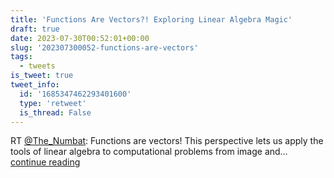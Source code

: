 ```yaml
---
title: 'Functions Are Vectors?! Exploring Linear Algebra Magic'
draft: true
date: 2023-07-30T00:52:01+00:00
slug: '202307300052-functions-are-vectors'
tags:
  - tweets
is_tweet: true
tweet_info:
  id: '1685347462293401600'
  type: 'retweet'
  is_thread: False
---
```




RT [@The_Numbat](https://x.com/The_Numbat): Functions are vectors! This perspective lets us apply the tools of linear algebra to computational problems from image and… [continue reading](https://x.com/sytelus/status/1685347462293401600)

